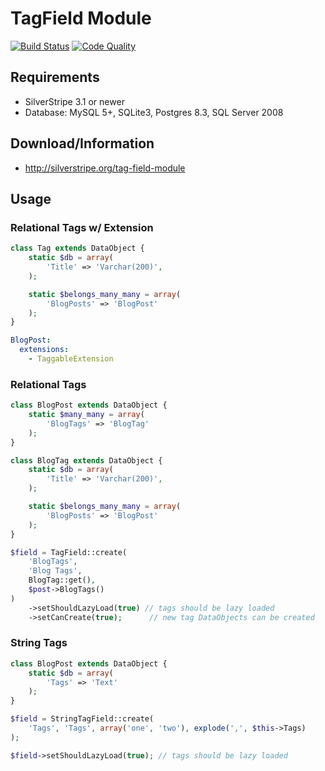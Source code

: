# TagField Module

[![Build Status](http://img.shields.io/travis/silverstripe-labs/silverstripe-tagfield.svg?style=flat-square)](https://travis-ci.org/silverstripe-labs/silverstripe-tagfield)
[![Code Quality](http://img.shields.io/scrutinizer/g/silverstripe-labs/silverstripe-tagfield.svg?style=flat-square)](https://scrutinizer-ci.com/g/silverstripe-labs/silverstripe-tagfield)

## Requirements

* SilverStripe 3.1 or newer
* Database: MySQL 5+, SQLite3, Postgres 8.3, SQL Server 2008

## Download/Information

* http://silverstripe.org/tag-field-module

## Usage

### Relational Tags w/ Extension

```php
class Tag extends DataObject {
    static $db = array(
        'Title' => 'Varchar(200)',
    );

    static $belongs_many_many = array(
    	'BlogPosts' => 'BlogPost'
    );
}
```

```yml
BlogPost:
  extensions:
    - TaggableExtension
```
### Relational Tags

```php
class BlogPost extends DataObject {
	static $many_many = array(
		'BlogTags' => 'BlogTag'
	);
}
```

```php
class BlogTag extends DataObject {
	static $db = array(
		'Title' => 'Varchar(200)',
	);

	static $belongs_many_many = array(
		'BlogPosts' => 'BlogPost'
	);
}
```

```php
$field = TagField::create(
	'BlogTags',
	'Blog Tags',
	BlogTag::get(),
	$post->BlogTags()
)
	->setShouldLazyLoad(true) // tags should be lazy loaded
	->setCanCreate(true);      // new tag DataObjects can be created
```

### String Tags

```php
class BlogPost extends DataObject {
	static $db = array(
		'Tags' => 'Text'
	);
}
```

```php
$field = StringTagField::create(
	'Tags', 'Tags', array('one', 'two'), explode(',', $this->Tags)
);

$field->setShouldLazyLoad(true); // tags should be lazy loaded
```
